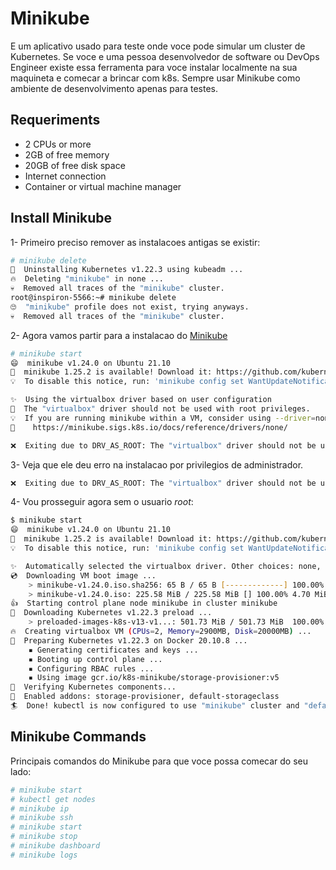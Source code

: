 # Minikube
E um aplicativo usado para teste onde voce pode simular um cluster de Kubernetes. Se voce e uma pessoa desenvolvedor de software ou DevOps Engineer existe essa ferramenta para voce instalar localmente na sua maquineta e comecar a brincar com k8s. Sempre usar Minikube como ambiente de desenvolvimento apenas para testes.

## Requeriments
- 2 CPUs or more
- 2GB of free memory
- 20GB of free disk space
- Internet connection
- Container or virtual machine manager

## Install Minikube
1-  Primeiro preciso remover as instalacoes antigas se existir:

```bash
# minikube delete
🔄  Uninstalling Kubernetes v1.22.3 using kubeadm ...
🔥  Deleting "minikube" in none ...
💀  Removed all traces of the "minikube" cluster.
root@inspiron-5566:~# minikube delete
🙄  "minikube" profile does not exist, trying anyways.
💀  Removed all traces of the "minikube" cluster.
```

2-  Agora vamos partir para a instalacao do [Minikube](https://minikube.sigs.k8s.io/docs/start/)

```bash
# minikube start
😄  minikube v1.24.0 on Ubuntu 21.10
🎉  minikube 1.25.2 is available! Download it: https://github.com/kubernetes/minikube/releases/tag/v1.25.2
💡  To disable this notice, run: 'minikube config set WantUpdateNotification false'

✨  Using the virtualbox driver based on user configuration
🛑  The "virtualbox" driver should not be used with root privileges.
💡  If you are running minikube within a VM, consider using --driver=none:
📘    https://minikube.sigs.k8s.io/docs/reference/drivers/none/

❌  Exiting due to DRV_AS_ROOT: The "virtualbox" driver should not be used with root privileges.
```

3-  Veja que ele deu erro na instalacao por privilegios de administrador.

```bash
❌  Exiting due to DRV_AS_ROOT: The "virtualbox" driver should not be used with root privileges.
```

4-  Vou prosseguir agora sem o usuario *root*:

```bash
$ minikube start
😄  minikube v1.24.0 on Ubuntu 21.10
🎉  minikube 1.25.2 is available! Download it: https://github.com/kubernetes/minikube/releases/tag/v1.25.2
💡  To disable this notice, run: 'minikube config set WantUpdateNotification false'

✨  Automatically selected the virtualbox driver. Other choices: none, ssh
💿  Downloading VM boot image ...
    > minikube-v1.24.0.iso.sha256: 65 B / 65 B [-------------] 100.00% ? p/s 0s
    > minikube-v1.24.0.iso: 225.58 MiB / 225.58 MiB [] 100.00% 4.70 MiB p/s 48s
👍  Starting control plane node minikube in cluster minikube
💾  Downloading Kubernetes v1.22.3 preload ...
    > preloaded-images-k8s-v13-v1...: 501.73 MiB / 501.73 MiB  100.00% 4.68 MiB
🔥  Creating virtualbox VM (CPUs=2, Memory=2900MB, Disk=20000MB) ...
🐳  Preparing Kubernetes v1.22.3 on Docker 20.10.8 ...
    ▪ Generating certificates and keys ...
    ▪ Booting up control plane ...
    ▪ Configuring RBAC rules ...
    ▪ Using image gcr.io/k8s-minikube/storage-provisioner:v5
🔎  Verifying Kubernetes components...
🌟  Enabled addons: storage-provisioner, default-storageclass
🏄  Done! kubectl is now configured to use "minikube" cluster and "default" namespace by default
```

## Minikube Commands
Principais comandos do Minikube para que voce possa comecar do seu lado:

```bash
# minikube start
# kubectl get nodes
# minikube ip
# minikube ssh 
# minikube start
# minikube stop
# minikube dashboard
# minikube logs
```